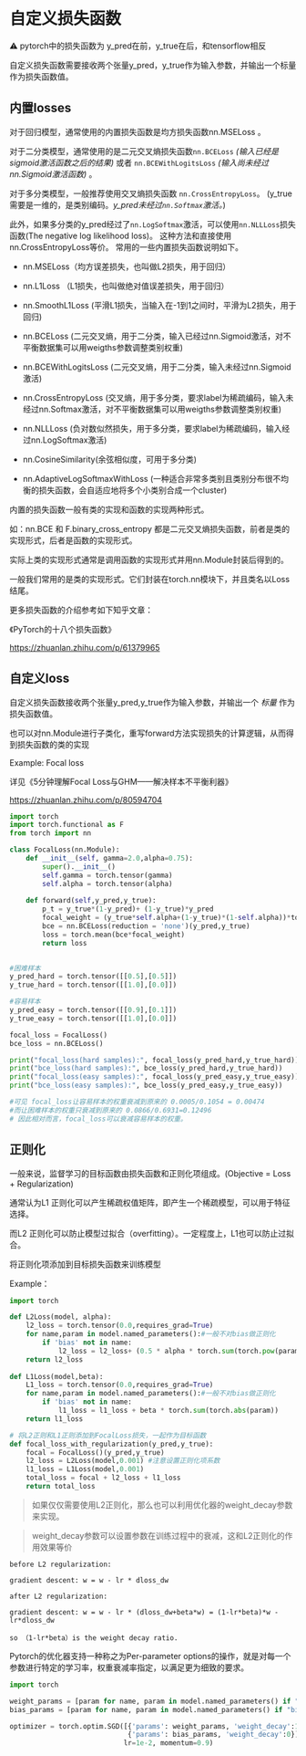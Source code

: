 # 自定义损失函数

⚠️ pytorch中的损失函数为 y_pred在前，y_true在后，和tensorflow相反

自定义损失函数需要接收两个张量y_pred，y_true作为输入参数，并输出一个标量作为损失函数值。

## 内置losses

对于回归模型，通常使用的内置损失函数是均方损失函数nn.MSELoss 。

对于二分类模型，通常使用的是二元交叉熵损失函数`nn.BCELoss` *(输入已经是sigmoid激活函数之后的结果)*
或者 `nn.BCEWithLogitsLoss` *(输入尚未经过nn.Sigmoid激活函数)* 。

对于多分类模型，一般推荐使用交叉熵损失函数 `nn.CrossEntropyLoss`。
(y_true需要是一维的，是类别编码。*y_pred未经过`nn.Softmax`激活。*) 

此外，如果多分类的y_pred经过了`nn.LogSoftmax`激活，可以使用`nn.NLLLoss`损失函数(The negative log likelihood loss)。
这种方法和直接使用nn.CrossEntropyLoss等价。
常用的一些内置损失函数说明如下。


* nn.MSELoss（均方误差损失，也叫做L2损失，用于回归）

* nn.L1Loss （L1损失，也叫做绝对值误差损失，用于回归）

* nn.SmoothL1Loss (平滑L1损失，当输入在-1到1之间时，平滑为L2损失，用于回归)

* nn.BCELoss (二元交叉熵，用于二分类，输入已经过nn.Sigmoid激活，对不平衡数据集可以用weigths参数调整类别权重)

* nn.BCEWithLogitsLoss (二元交叉熵，用于二分类，输入未经过nn.Sigmoid激活)

* nn.CrossEntropyLoss (交叉熵，用于多分类，要求label为稀疏编码，输入未经过nn.Softmax激活，对不平衡数据集可以用weigths参数调整类别权重)

* nn.NLLLoss (负对数似然损失，用于多分类，要求label为稀疏编码，输入经过nn.LogSoftmax激活)

* nn.CosineSimilarity(余弦相似度，可用于多分类)

* nn.AdaptiveLogSoftmaxWithLoss (一种适合非常多类别且类别分布很不均衡的损失函数，会自适应地将多个小类别合成一个cluster)

内置的损失函数一般有类的实现和函数的实现两种形式。

如：nn.BCE 和 F.binary_cross_entropy 都是二元交叉熵损失函数，前者是类的实现形式，后者是函数的实现形式。

实际上类的实现形式通常是调用函数的实现形式并用nn.Module封装后得到的。

一般我们常用的是类的实现形式。它们封装在torch.nn模块下，并且类名以Loss结尾。


更多损失函数的介绍参考如下知乎文章：

《PyTorch的十八个损失函数》

https://zhuanlan.zhihu.com/p/61379965


## 自定义loss
自定义损失函数接收两个张量y_pred,y_true作为输入参数，并输出一个 *标量* 作为损失函数值。

也可以对nn.Module进行子类化，重写forward方法实现损失的计算逻辑，从而得到损失函数的类的实现

Example: Focal loss

详见《5分钟理解Focal Loss与GHM——解决样本不平衡利器》

https://zhuanlan.zhihu.com/p/80594704

```python
import torch
import torch.functional as F
from torch import nn

class FocalLoss(nn.Module):
    def __init__(self, gamma=2.0,alpha=0.75):
        super().__init__()
        self.gamma = torch.tensor(gamma)
        self.alpha = torch.tensor(alpha)
        
    def forward(self,y_pred,y_true):
        p_t = y_true*(1-y_pred)+ (1-y_true)*y_pred
        focal_weight = (y_true*self.alpha+(1-y_true)*(1-self.alpha))*torch.pow(p_t,self.gamma)
        bce = nn.BCELoss(reduction = 'none')(y_pred,y_true)
        loss = torch.mean(bce*focal_weight)
        return loss
        
```
```python
#困难样本
y_pred_hard = torch.tensor([[0.5],[0.5]])
y_true_hard = torch.tensor([[1.0],[0.0]])

#容易样本
y_pred_easy = torch.tensor([[0.9],[0.1]])
y_true_easy = torch.tensor([[1.0],[0.0]])

focal_loss = FocalLoss()
bce_loss = nn.BCELoss()

print("focal_loss(hard samples):", focal_loss(y_pred_hard,y_true_hard))
print("bce_loss(hard samples):", bce_loss(y_pred_hard,y_true_hard))
print("focal_loss(easy samples):", focal_loss(y_pred_easy,y_true_easy))
print("bce_loss(easy samples):", bce_loss(y_pred_easy,y_true_easy))

#可见 focal_loss让容易样本的权重衰减到原来的 0.0005/0.1054 = 0.00474
#而让困难样本的权重只衰减到原来的 0.0866/0.6931=0.12496
# 因此相对而言，focal_loss可以衰减容易样本的权重。
```

## 正则化
一般来说，监督学习的目标函数由损失函数和正则化项组成。(Objective = Loss + Regularization)

通常认为L1 正则化可以产生稀疏权值矩阵，即产生一个稀疏模型，可以用于特征选择。

而L2 正则化可以防止模型过拟合（overfitting）。一定程度上，L1也可以防止过拟合。

将正则化项添加到目标损失函数来训练模型

Example：

```python
import torch

def L2Loss(model, alpha):
    l2_loss = torch.tensor(0.0,requires_grad=True)
    for name,param in model.named_parameters():#一般不对bias做正则化    
        if 'bias' not in name:
            l2_loss = l2_loss+ (0.5 * alpha * torch.sum(torch.pow(param, 2)))
    return l2_loss
    
def L1Loss(model,beta):
    L1_loss = torch.tensor(0.0,requires_grad=True)
    for name,param in model.named_parameters():#一般不对bias做正则化 
        if 'bias' not in name:
            l1_loss = l1_loss + beta * torch.sum(torch.abs(param))
    return l1_loss

# 将L2正则和L1正则添加到FocalLoss损失，一起作为目标函数
def focal_loss_with_regularization(y_pred,y_true):
    focal = FocalLoss()(y_pred,y_true) 
    l2_loss = L2Loss(model,0.001) #注意设置正则化项系数
    l1_loss = L1Loss(model,0.001)
    total_loss = focal + l2_loss + l1_loss
    return total_loss
```


> 如果仅仅需要使用L2正则化，那么也可以利用优化器的weight_decay参数来实现。

> weight_decay参数可以设置参数在训练过程中的衰减，这和L2正则化的作用效果等价


```
before L2 regularization:

gradient descent: w = w - lr * dloss_dw 

after L2 regularization:

gradient descent: w = w - lr * (dloss_dw+beta*w) = (1-lr*beta)*w - lr*dloss_dw

so （1-lr*beta）is the weight decay ratio.
```


Pytorch的优化器支持一种称之为Per-parameter options的操作，就是对每一个参数进行特定的学习率，权重衰减率指定，以满足更为细致的要求。

```python
import torch 

weight_params = [param for name, param in model.named_parameters() if "bias" not in name]
bias_params = [param for name, param in model.named_parameters() if "bias" in name]

optimizer = torch.optim.SGD([{'params': weight_params, 'weight_decay':1e-5},
                             {'params': bias_params, 'weight_decay':0}],
                            lr=1e-2, momentum=0.9)

```